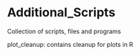 # Additional_Scripts
Collection of scripts, files and programs

plot_cleanup: contains cleanup for plots in R

